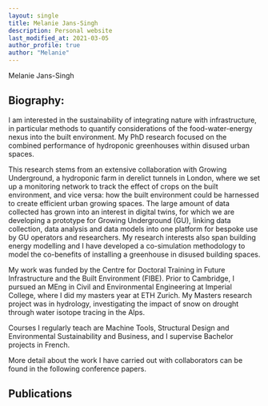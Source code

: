 ```yaml
---
layout: single
title: Melanie Jans-Singh
description: Personal website
last_modified_at: 2021-03-05
author_profile: true
author: "Melanie"
---
```


Melanie Jans-Singh


## Biography:

I am interested in the sustainability of integrating nature with infrastructure, in particular methods to quantify considerations of the food-water-energy nexus into the built environment. My PhD research focused on the combined performance of hydroponic greenhouses within disused urban spaces.

This research stems from an extensive collaboration with Growing Underground, a hydroponic farm in derelict tunnels in London, where we set up a monitoring network to track the effect of crops on the built environment, and vice versa: how the built environment could be harnessed to create efficient urban growing spaces. The large amount of data collected has grown into an interest in digital twins, for which we are developing a prototype for Growing Underground (GU), linking data collection, data analysis and data models into one platform for bespoke use by GU operators and researchers. My research interests also span building energy modelling and I have developed a co-simulation methodology to model the co-benefits of installing a greenhouse in disused building spaces.

My work was funded by the Centre for Doctoral Training in Future Infrastructure and the Built Environment (FIBE). Prior to Cambridge, I pursued an MEng in Civil and Environmental Engineering at Imperial College, where I did my masters year at ETH Zurich. My Masters research project was in hydrology, investigating the impact of snow on drought through water isotope tracing in the Alps.

Courses I regularly teach are Machine Tools, Structural Design and Environmental Sustainability and Business, and I supervise Bachelor projects in French.

More detail about the work I have carried out with collaborators can be found in the following conference papers.

## Publications

<p>
<script src="https://bibbase.org/service/mendeley/8cc9e420-f114-33cc-9c3e-829cab873aa1/group/e7fafa87-580c-3bf9-a959-b58f94911f2b?jsonp=1" type="text/javascript"></script>
</p>

